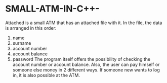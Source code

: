 # SMALL-ATM-IN-C++-
Attached is a small ATM that has an attached file with it. In the file, the data is arranged in this order:
1. name
2. surname
3. account number
4. account balance
5. password
The program itself offers the possibility of checking the account number or account balance. Also, the user can pay himself or someone else money in 2 different ways. If someone new wants to log in, it is also possible at the ATM.
